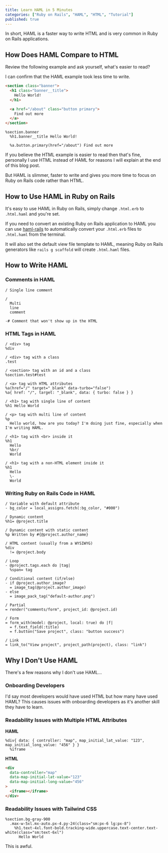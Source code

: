 ```yaml
---
title: Learn HAML in 5 Minutes
categories: ["Ruby on Rails", "HAML", "HTML", "Tutorial"]
published: true
---
```


In short, HAML is a faster way to write HTML and is very common in Ruby on Rails applications.

## How Does HAML Compare to HTML

Review the following example and ask yourself, what's easier to read?

I can confirm that the HAML example took less time to write.

```html
<section class="banner">
  <h1 class="banner__title">
    Hello World!
  </h1>

  <a href="/about" class="button primary">
    Find out more
  </a>
</section>
```

```haml
%section.banner
  %h1.banner__title Hello World!

  %a.button.primary(href="/about") Find out more
```

If you believe the HTML example is easier to read then that's fine, personally I use HTML instead of HAML for reasons I will explain at the end of this blog post.

But HAML is slimmer, faster to write and gives you more time to focus on Ruby on Rails code rather than HTML.

## How to Use HAML in Ruby on Rails

It's easy to use HAML in Ruby on Rails, simply change `.html.erb` to `.html.haml` and you're set.

If you need to convert an existing Ruby on Rails application to HAML you can use [haml-rails](https://rubygems.org/gems/haml-rails) to automatically convert your `.html.erb` files to `.html.haml` from the terminal.

It will also set the default view file template to HAML, meaning Ruby on Rails generators like `rails g scaffold` will create `.html.haml` files.

## How to Write HAML

### Comments in HAML

```haml
/ Single line comment

/
  Multi
  line
  comment

-# Comment that won't show up in the HTML
```

### HTML Tags in HAML

```haml
/ <div> tag
%div

/ <div> tag with a class
.test

/ <section> tag with an id and a class
%section.test#test

/ <a> tag with HTML attributes
%a(href="/" target="_blank" data-turbo="false")
%a{ href: "/", target: "_blank", data: { turbo: false } }

/ <h1> tag with single line of content
%h1 Hello World

/ <p> tag with multi line of content
%p
  Hello world, how are you today? I'm doing just fine, especially when I'm writing HAML.

/ <h1> tag with <br> inside it
%h1
  Hello
  %br/
  World

/ <h1> tag with a non-HTML element inside it
%h1
  Hello
  \-
  World
```

### Writing Ruby on Rails Code in HAML

```haml
/ Variable with default attribute
- bg_color = local_assigns.fetch(:bg_color, "#000")

/ Dynamic content
%h1= @project.title

/ Dynamic content with static content
%p Written by #{@project.author_name}

/ HTML content (usually from a WYSIWYG)
%div
  != @project.body

/ Loop
- @project.tags.each do |tag|
  %span= tag

/ Conditional content (if/else)
- if @project.author_image?
  = image_tag(@project.author_image)
- else
  = image_pack_tag("default-author.png")

/ Partial
= render("comments/form", project_id: @project.id)

/ Form
= form_with(model: @project, local: true) do |f|
  = f.text_field(:title)
  = f.button("Save project", class: "button success")

/ Link
= link_to("View project", project_path(project), class: "link")
```

## Why I Don't Use HAML

There's a few reasons why I don't use HAML...

### Onboarding Developers

I'd say most developers would have used HTML but how many have used HAML? This causes issues with onboarding developers as it's another skill they have to learn.

### Readability Issues with Multiple HTML Attributes

**HAML**

```haml
%div{ data: { controller: "map", map_initial_lat_value: "123", map_initial_long_value: "456" } }
  %iframe
```

**HTML**

```html
<div
  data-controller="map"
  data-map-initial-lat-value="123"
  data-map-initial-long-value="456"
>
  <iframe></iframe>
</div>
```

### Readability Issues with Tailwind CSS

```haml
%section.bg-gray-900
  .max-w-5xl.mx-auto.px-4.py-24(class="sm:px-6 lg:px-8")
    %h1.text-4xl.font-bold.tracking-wide.uppercase.text-center.text-white(class="sm:text-6xl")
      Hello World
```

This is awful.
